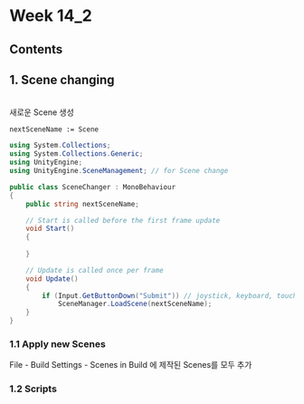 # Week 14_2

## Contents


## 1. Scene changing  

<br>
새로운 Scene 생성  

`nextSceneName := Scene`

```c#
using System.Collections;
using System.Collections.Generic;
using UnityEngine;
using UnityEngine.SceneManagement; // for Scene change

public class SceneChanger : MonoBehaviour
{
    public string nextSceneName;

    // Start is called before the first frame update
    void Start()
    {
            
    }

    // Update is called once per frame
    void Update()
    {
        if (Input.GetButtonDown("Submit")) // joystick, keyboard, touch...
            SceneManager.LoadScene(nextSceneName);
    }
}
```

### 1.1 Apply new Scenes

File - Build Settings - Scenes in Build 에 제작된 Scenes를 모두 추가

### 1.2 Scripts
